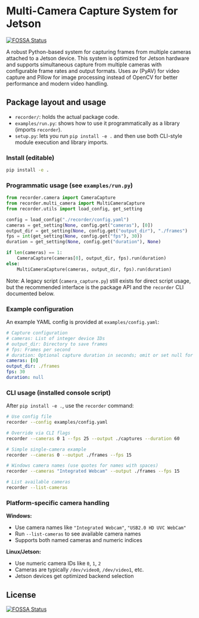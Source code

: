 # Multi-Camera Capture System for Jetson
[![FOSSA Status](https://app.fossa.com/api/projects/git%2Bgithub.com%2Fahosnyyy%2Fav-cap.svg?type=shield)](https://app.fossa.com/projects/git%2Bgithub.com%2Fahosnyyy%2Fav-cap?ref=badge_shield)


A robust Python-based system for capturing frames from multiple cameras attached to a Jetson device. This system is optimized for Jetson hardware and supports simultaneous capture from multiple cameras with configurable frame rates and output formats. Uses av (PyAV) for video capture and Pillow for image processing instead of OpenCV for better performance and modern video handling.

## Package layout and usage

- `recorder/`: holds the actual package code.
- `examples/run.py`: shows how to use it programmatically as a library (imports `recorder`).
- `setup.py`: lets you run `pip install -e .` and then use both CLI-style module execution and library imports.

### Install (editable)

```bash
pip install -e .
```

### Programmatic usage (see `examples/run.py`)

```python
from recorder.camera import CameraCapture
from recorder.multi_camera import MultiCameraCapture
from recorder.utils import load_config, get_setting

config = load_config("./recorder/config.yaml")
cameras = get_setting(None, config.get("cameras"), [0])
output_dir = get_setting(None, config.get("output_dir"), "./frames")
fps = int(get_setting(None, config.get("fps"), 30))
duration = get_setting(None, config.get("duration"), None)

if len(cameras) == 1:
    CameraCapture(cameras[0], output_dir, fps).run(duration)
else:
    MultiCameraCapture(cameras, output_dir, fps).run(duration)
```

Note: A legacy script (`camera_capture.py`) still exists for direct script usage, but the recommended interface is the package API and the `recorder` CLI documented below.

### Example configuration

An example YAML config is provided at `examples/config.yaml`:

```yaml
# Capture configuration
# cameras: List of integer device IDs
# output_dir: Directory to save frames
# fps: Frames per second
# duration: Optional capture duration in seconds; omit or set null for continuous
cameras: [0]
output_dir: ./frames
fps: 30
duration: null
```

### CLI usage (installed console script)

After `pip install -e .`, use the `recorder` command:

```bash
# Use config file
recorder --config examples/config.yaml

# Override via CLI flags
recorder --cameras 0 1 --fps 25 --output ./captures --duration 60

# Simple single-camera example
recorder --cameras 0 --output ./frames --fps 15

# Windows camera names (use quotes for names with spaces)
recorder --cameras "Integrated Webcam" --output ./frames --fps 15

# List available cameras
recorder --list-cameras
```

### Platform-specific camera handling

**Windows:**
- Use camera names like `"Integrated Webcam"`, `"USB2.0 HD UVC WebCam"`
- Run `--list-cameras` to see available camera names
- Supports both named cameras and numeric indices

**Linux/Jetson:**
- Use numeric camera IDs like `0`, `1`, `2`
- Cameras are typically `/dev/video0`, `/dev/video1`, etc.
- Jetson devices get optimized backend selection


## License
[![FOSSA Status](https://app.fossa.com/api/projects/git%2Bgithub.com%2Fahosnyyy%2Fav-cap.svg?type=large)](https://app.fossa.com/projects/git%2Bgithub.com%2Fahosnyyy%2Fav-cap?ref=badge_large)